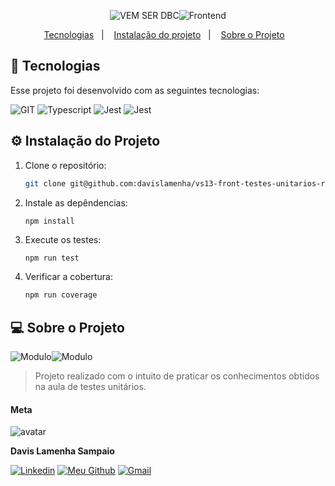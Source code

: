 <p align="center">
  <img src="https://img.shields.io/badge/VEM SER DBC-0169E6?style=for-the-badge" alt="VEM SER DBC"/><img src="https://img.shields.io/badge/FRONTEND-111?style=for-the-badge" alt="Frontend"/>
</p>

<p align="center">
  <a href="#-tecnologias">Tecnologias</a>&nbsp;&nbsp;&nbsp;|&nbsp;&nbsp;&nbsp;
    <a href="#-instalacao-do-projeto">Instalação do projeto</a>&nbsp;&nbsp;&nbsp;|&nbsp;&nbsp;&nbsp;
  <a href="#-sobre-o-projeto">Sobre o Projeto</a>&nbsp;&nbsp;&nbsp;
</p>

## 🚀 Tecnologias

Esse projeto foi desenvolvido com as seguintes tecnologias:

<div>
<img src="https://img.shields.io/badge/GIT-E44C30?style=for-the-badge&logo=git&logoColor=white" alt="GIT" title="GIT" />
<img src="https://img.shields.io/badge/TypeScript-007ACC?style=for-the-badge&logo=typescript&logoColor=white" alt="Typescript" title="Typescript"/>
<img src="https://img.shields.io/badge/Jest-323330?style=for-the-badge&logo=Jest&logoColor=white" alt="Jest" title="Jest"/>
<img src="https://img.shields.io/badge/testing%20library-323330?style=for-the-badge&logo=testing-library&logoColor=red" alt="Jest" title="Jest"/>
</div>

## ⚙️ Instalação do Projeto

1. Clone o repositório:

   ```bash
   git clone git@github.com:davislamenha/vs13-front-testes-unitarios-rtl.git
   ```

2. Instale as depêndencias:

   ```
   npm install
   ```

3. Execute os testes:

   ```bash
   npm run test
   ```

4. Verificar a cobertura:

   ```bash
   npm run coverage
   ```

## 💻 Sobre o Projeto

![Modulo](https://img.shields.io/badge/MODULO%205-2d3436?style=for-the-badge)![Modulo](https://img.shields.io/badge/TASK%201-8757ff?style=for-the-badge)

> Projeto realizado com o intuito de praticar os conhecimentos obtidos na aula de testes unitários.

#### Meta

![avatar](https://github.com/davislamenha.png?size=200)

**Davis Lamenha Sampaio**

[![Linkedin](https://img.shields.io/badge/LinkedIn-0077B5?style=for-the-badge&logo=linkedin&logoColor=white)](https://www.linkedin.com/in/davislamenha/) [![Meu Github](https://img.shields.io/badge/GitHub-2d3436?style=for-the-badge&logo=github&logoColor=white)](https://github.com/davislamenha) [![Gmail](https://img.shields.io/badge/Gmail-D14836?style=for-the-badge&logo=gmail&logoColor=white)](mailto:davislamenha@gmail.com)
